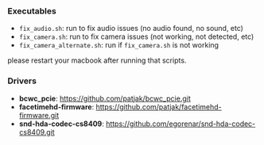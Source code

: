 ### Executables

- `fix_audio.sh`: run to fix audio issues (no audio found, no sound, etc)
- `fix_camera.sh`: run to fix camera issues (not working, not detected, etc)
- `fix_camera_alternate.sh`: run if `fix_camera.sh` is not working

please restart your macbook after running that scripts.

### Drivers

- **bcwc_pcie**: https://github.com/patjak/bcwc_pcie.git
- **facetimehd-firmware**: https://github.com/patjak/facetimehd-firmware.git
- **snd-hda-codec-cs8409**: https://github.com/egorenar/snd-hda-codec-cs8409.git

